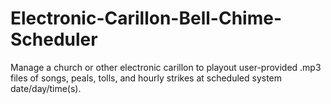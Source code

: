 # Electronic-Carillon-Bell-Chime-Scheduler
Manage a church or other electronic carillon to playout user-provided .mp3 files of songs, peals, tolls, and hourly strikes at scheduled system date/day/time(s). 
